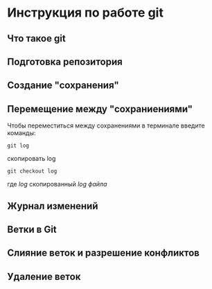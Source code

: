 # Инструкция по работе git

## Что такое git

## Подготовка репозитория

## Создание "сохранения"

## Перемещение между "сохраниениями"

Чтобы переместиться между сохранениями в терминале введите команды:

```
git log
```

скопировать log

```
git checkout log
```
где *log* скопированный *log файла*


## Журнал изменений

## Ветки в Git

## Слияние веток и разрешение конфликтов

## Удаление веток